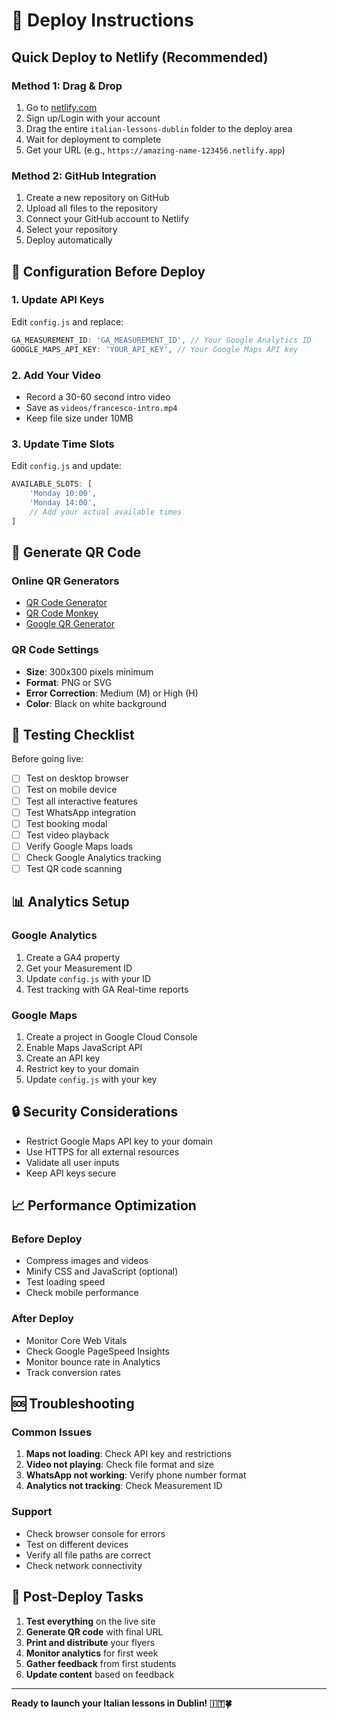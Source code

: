 # 🚀 Deploy Instructions

## Quick Deploy to Netlify (Recommended)

### Method 1: Drag & Drop
1. Go to [netlify.com](https://netlify.com)
2. Sign up/Login with your account
3. Drag the entire `italian-lessons-dublin` folder to the deploy area
4. Wait for deployment to complete
5. Get your URL (e.g., `https://amazing-name-123456.netlify.app`)

### Method 2: GitHub Integration
1. Create a new repository on GitHub
2. Upload all files to the repository
3. Connect your GitHub account to Netlify
4. Select your repository
5. Deploy automatically

## 🔧 Configuration Before Deploy

### 1. Update API Keys
Edit `config.js` and replace:
```javascript
GA_MEASUREMENT_ID: 'GA_MEASUREMENT_ID', // Your Google Analytics ID
GOOGLE_MAPS_API_KEY: 'YOUR_API_KEY', // Your Google Maps API key
```

### 2. Add Your Video
- Record a 30-60 second intro video
- Save as `videos/francesco-intro.mp4`
- Keep file size under 10MB

### 3. Update Time Slots
Edit `config.js` and update:
```javascript
AVAILABLE_SLOTS: [
    'Monday 10:00',
    'Monday 14:00',
    // Add your actual available times
]
```

## 📱 Generate QR Code

### Online QR Generators
- [QR Code Generator](https://www.qr-code-generator.com/)
- [QR Code Monkey](https://www.qrcode-monkey.com/)
- [Google QR Generator](https://chart.googleapis.com/chart?chs=300x300&cht=qr&chl=YOUR_URL)

### QR Code Settings
- **Size**: 300x300 pixels minimum
- **Format**: PNG or SVG
- **Error Correction**: Medium (M) or High (H)
- **Color**: Black on white background

## 🧪 Testing Checklist

Before going live:
- [ ] Test on desktop browser
- [ ] Test on mobile device
- [ ] Test all interactive features
- [ ] Test WhatsApp integration
- [ ] Test booking modal
- [ ] Test video playback
- [ ] Verify Google Maps loads
- [ ] Check Google Analytics tracking
- [ ] Test QR code scanning

## 📊 Analytics Setup

### Google Analytics
1. Create a GA4 property
2. Get your Measurement ID
3. Update `config.js` with your ID
4. Test tracking with GA Real-time reports

### Google Maps
1. Create a project in Google Cloud Console
2. Enable Maps JavaScript API
3. Create an API key
4. Restrict key to your domain
5. Update `config.js` with your key

## 🔒 Security Considerations

- Restrict Google Maps API key to your domain
- Use HTTPS for all external resources
- Validate all user inputs
- Keep API keys secure

## 📈 Performance Optimization

### Before Deploy
- Compress images and videos
- Minify CSS and JavaScript (optional)
- Test loading speed
- Check mobile performance

### After Deploy
- Monitor Core Web Vitals
- Check Google PageSpeed Insights
- Monitor bounce rate in Analytics
- Track conversion rates

## 🆘 Troubleshooting

### Common Issues
1. **Maps not loading**: Check API key and restrictions
2. **Video not playing**: Check file format and size
3. **WhatsApp not working**: Verify phone number format
4. **Analytics not tracking**: Check Measurement ID

### Support
- Check browser console for errors
- Test on different devices
- Verify all file paths are correct
- Check network connectivity

## 🎯 Post-Deploy Tasks

1. **Test everything** on the live site
2. **Generate QR code** with final URL
3. **Print and distribute** your flyers
4. **Monitor analytics** for first week
5. **Gather feedback** from first students
6. **Update content** based on feedback

---

**Ready to launch your Italian lessons in Dublin! 🇮🇹🍀**
